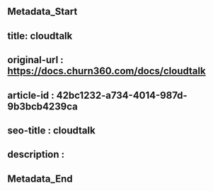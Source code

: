 ## Metadata_Start
## title: cloudtalk
## original-url : https://docs.churn360.com/docs/cloudtalk
## article-id : 42bc1232-a734-4014-987d-9b3bcb4239ca
## seo-title : cloudtalk
## description : 
## Metadata_End

